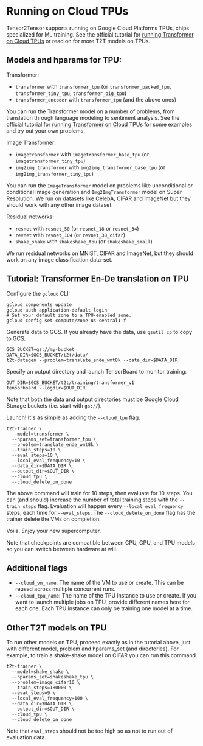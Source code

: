 # Running on Cloud TPUs

Tensor2Tensor supports running on Google Cloud Platforms TPUs, chips
specialized for ML training. See the official tutorial for [running Transformer
on Cloud TPUs](https://cloud.google.com/tpu/docs/tutorials/transformer) or
read on for more T2T models on TPUs.

## Models and hparams for TPU:

Transformer:
* `transformer` with `transformer_tpu` (or `transformer_packed_tpu`,
    `transformer_tiny_tpu`, `transformer_big_tpu`)
* `transformer_encoder` with `transformer_tpu` (and the above ones)

You can run the Transformer model on a number of problems,
from translation through language modeling to sentiment analysis.
See the official tutorial for [running Transformer
on Cloud TPUs](https://cloud.google.com/tpu/docs/tutorials/transformer)
for some examples and try out your own problems.

Image Transformer:
* `imagetransformer` with `imagetransformer_base_tpu` (or
    `imagetransformer_tiny_tpu`)
* `img2img_transformer` with `img2img_transformer_base_tpu` (or
    `img2img_transformer_tiny_tpu`)

You can run the `ImageTransformer` model on problems like unconditional or
conditional Image generation and `Img2ImgTransformer` model on Super Resolution.
We run on datasets like CelebA, CIFAR and ImageNet but they should work with any
other image dataset.

Residual networks:
* `resnet` with `resnet_50` (or `resnet_18` or `resnet_34`)
* `revnet` with `revnet_104` (or `revnet_38_cifar`)
* `shake_shake` with `shakeshake_tpu` (or `shakeshake_small`)

We run residual networks on MNIST, CIFAR and ImageNet, but they should
work on any image classification data-set.

## Tutorial: Transformer En-De translation on TPU

Configure the `gcloud` CLI:
```
gcloud components update
gcloud auth application-default login
# Set your default zone to a TPU-enabled zone.
gcloud config set compute/zone us-central1-f
```

Generate data to GCS.
If you already have the data, use `gsutil cp` to copy to GCS.
```
GCS_BUCKET=gs://my-bucket
DATA_DIR=$GCS_BUCKET/t2t/data/
t2t-datagen --problem=translate_ende_wmt8k --data_dir=$DATA_DIR
```

Specify an output directory and launch TensorBoard to monitor training:
```
OUT_DIR=$GCS_BUCKET/t2t/training/transformer_v1
tensorboard --logdir=$OUT_DIR
```

Note that both the data and output directories must be Google Cloud Storage
buckets (i.e. start with `gs://`).

Launch! It's as simple as adding the `--cloud_tpu` flag.
```
t2t-trainer \
  --model=transformer \
  --hparams_set=transformer_tpu \
  --problem=translate_ende_wmt8k \
  --train_steps=10 \
  --eval_steps=10 \
  --local_eval_frequency=10 \
  --data_dir=$DATA_DIR \
  --output_dir=$OUT_DIR \
  --cloud_tpu \
  --cloud_delete_on_done
```

The above command will train for 10 steps, then evaluate for 10 steps. You can
(and should) increase the number of total training steps with the
`--train_steps` flag. Evaluation will happen every `--local_eval_frequency`
steps, each time for `--eval_steps`. The `--cloud_delete_on_done` flag has the
trainer delete the VMs on completion.

Voila. Enjoy your new supercomputer.

Note that checkpoints are compatible between CPU, GPU, and TPU models so you can
switch between hardware at will.

## Additional flags

* `--cloud_vm_name`: The name of the VM to use or create. This can be reused
  across multiple concurrent runs.
* `--cloud_tpu_name`: The name of the TPU instance to use or create. If you want
  to launch multiple jobs on TPU, provide different names here for each one.
  Each TPU instance can only be training one model at a time.

## Other T2T models on TPU

To run other models on TPU, proceed exactly as in the tutorial above,
just with different model, problem and hparams_set (and directories).
For example, to train a shake-shake model on CIFAR you can run this command.
```
t2t-trainer \
  --model=shake_shake \
  --hparams_set=shakeshake_tpu \
  --problem=image_cifar10 \
  --train_steps=180000 \
  --eval_steps=9 \
  --local_eval_frequency=100 \
  --data_dir=$DATA_DIR \
  --output_dir=$OUT_DIR \
  --cloud_tpu \
  --cloud_delete_on_done
```
Note that `eval_steps` should not be too high so as not to run out
of evaluation data.
